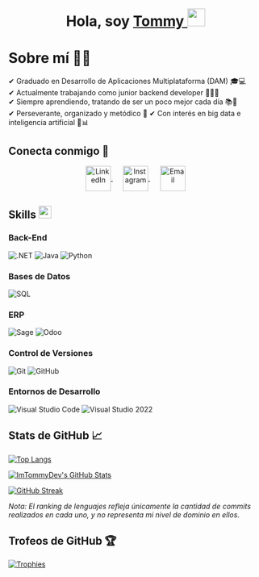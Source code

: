 <div align="center">
  <h1 align="center">Hola, soy <a href="https://www.linkedin.com/in/tomás-primo-rico-801498231">Tommy </a><img src="https://media.giphy.com/media/hvRJCLFzcasrR4ia7z/giphy.gif" width="35"></h1>
</div>

# Sobre mí 👨‍💻

✔ Graduado en Desarrollo de Aplicaciones Multiplataforma (DAM) 🎓💻  
✔ Actualmente trabajando como junior backend developer 👨‍💻🌱  
✔ Siempre aprendiendo, tratando de ser un poco mejor cada día 📚🚀  
✔ Perseverante, organizado y metódico 🧩
✔ Con interés en big data e inteligencia artificial 🤖📊    

## Conecta conmigo 🤝

<p align="center">
  <!-- LinkedIn -->
  <a href="https://www.linkedin.com/in/tomás-primo-rico-801498231" target="_blank" style="margin-right: 20px;">
    <img align="center" src="https://user-images.githubusercontent.com/88904952/234979284-68c11d7f-1acc-4f0c-ac78-044e1037d7b0.png" alt="LinkedIn" height="50" width="50" />
  </a>
  
  <!-- Instagram -->
  <a href="https://www.instagram.com/tomasprimo_/" target="_blank" style="margin-right: 20px;">
    <img align="center" src="https://upload.wikimedia.org/wikipedia/commons/a/a5/Instagram_icon.png" alt="Instagram" height="50" width="50" />
  </a>
  
  <!-- Email -->
  <a href="mailto:tommy.devlpr@gmail.com" target="_blank">
    <img align="center" src="https://upload.wikimedia.org/wikipedia/commons/4/4e/Gmail_Icon.png" alt="Email" height="50" width="50" />
  </a>
</p>

## <b>Skills </b><img src="https://media2.giphy.com/media/QssGEmpkyEOhBCb7e1/giphy.gif?cid=ecf05e47a0n3gi1bfqntqmob8g9aid1oyj2wr3ds3mg700bl&rid=giphy.gif" width ="25">

<h3 align="left">Back-End</h3>
<p align="left">
    <img src="https://img.shields.io/badge/.NET%20-%235C2D91.svg?style=for-the-badge&logo=dot-net&logoColor=white" alt=".NET">
    <img src="https://img.shields.io/badge/Java%20-%23ED8B00.svg?style=for-the-badge&logo=java&logoColor=white" alt="Java">
    <img src="https://img.shields.io/badge/Python-%2314354C.svg?style=for-the-badge&logo=python&logoColor=white" alt="Python">
</p>

<h3 align="left">Bases de Datos</h3>
<p align="left">
    <img src="https://img.shields.io/badge/SQL%20-%234477a1.svg?style=for-the-badge&logo=sql&logoColor=white" alt="SQL">
</p>


<h3 align="left">ERP</h3>
<p align="left">
    <img src="https://img.shields.io/badge/Sage%20-%23E34F26.svg?style=for-the-badge&logo=sage&logoColor=white" alt="Sage">
    <img src="https://img.shields.io/badge/Odoo%20-%2381C784.svg?style=for-the-badge&logo=odoo&logoColor=white" alt="Odoo">
</p>

<h3 align="left">Control de Versiones</h3>
<p align="left">
    <img src="https://img.shields.io/badge/git-%23F05033.svg?style=for-the-badge&logo=git&logoColor=white" alt="Git">
    <img src="https://img.shields.io/badge/github-%23121011.svg?style=for-the-badge&logo=github&logoColor=white" alt="GitHub">
</p>

<h3 align="left">Entornos de Desarrollo</h3>
<p align="left">
    <img src="https://img.shields.io/badge/Visual%20Studio%20Code-0078d7.svg?style=for-the-badge&logo=visual-studio-code&logoColor=white" alt="Visual Studio Code">
    <img src="https://img.shields.io/badge/Visual%20Studio%202022-5C2D91?style=for-the-badge&logo=visualstudio&logoColor=white" alt="Visual Studio 2022">
</p>

## Stats de GitHub 📈

[![Top Langs](https://github-readme-stats.vercel.app/api/top-langs/?username=ImTommyDev&layout=compact&langs_count=6&title_color=c1ad82&text_color=ffffff&bg_color=0d1117&border_color=c1ad82&border_width=2)](https://github.com/ImTommyDev/github-readme-stats)

[![ImTommyDev's GitHub Stats](https://github-readme-stats.vercel.app/api?username=ImTommyDev&show_icons=true&hide_title=true&count_private=true&include_all_commits=true&title_color=c1ad82&text_color=ffffff&icon_color=c1ad82&bg_color=0d1117&border_color=c1ad82&border_width=2)](https://github.com/ImTommyDev/github-readme-stats)

[![GitHub Streak](https://streak-stats.demolab.com?user=ImTommyDev&theme=dark&border=2C2C2C&ring=c1ad82&fire=c1ad82&currStreakLabel=c1ad82&sideLabels=ffffff&dates=ffffff)](https://github.com/ImTommyDev)


*Nota: El ranking de lenguajes refleja únicamente la cantidad de commits realizados en cada uno, y no representa mi nivel de dominio en ellos.*

## Trofeos de GitHub 🏆 

[![Trophies](https://github-profile-trophy.vercel.app/?username=ImTommyDev&theme=dark)](https://github.com/ryo-ma/github-profile-trophy)

